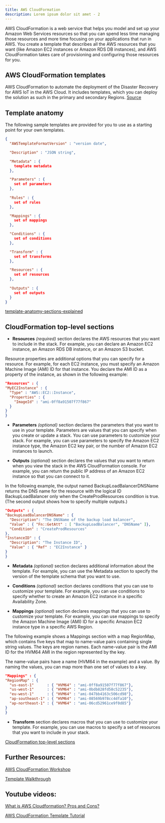 ```yaml
---
title: AWS CloudFormation
description: Lorem ipsum dolor sit amet - 2
---
```


AWS CloudFormation is a web service that helps you model and set up your Amazon Web Services resources so that you can spend less time managing those resources and more time focusing on your applications that run in AWS. You create a template that describes all the AWS resources that you want (like Amazon EC2 instances or Amazon RDS DB instances), and AWS CloudFormation takes care of provisioning and configuring those resources for you.

## AWS CloudFormation templates

AWS CloudFormation to automate the deployment of the Disaster Recovery for AWS IoT in the AWS Cloud. It includes templates, which you can deploy the solution as such in the primary and secondary Regions. [Source](https://docs.aws.amazon.com/solutions/latest/disaster-recovery-for-aws-iot/aws-cloudformation-templates.html)

## Template anatomy

The following sample templates are provided for you to use as a starting point for your own templates. 


```json
{
  "AWSTemplateFormatVersion" : "version date",

  "Description" : "JSON string",

  "Metadata" : {
    template metadata
  },

  "Parameters" : {
    set of parameters
  },
  
  "Rules" : {
    set of rules
  },

  "Mappings" : {
    set of mappings
  },

  "Conditions" : {
    set of conditions
  },

  "Transform" : {
    set of transforms
  },

  "Resources" : {
    set of resources
  },
  
  "Outputs" : {
    set of outputs
  }
}

```
[template-anatomy-sections-explained](https://docs.aws.amazon.com/AWSCloudFormation/latest/UserGuide/template-anatomy.html#template-anatomy-sections)

## CloudFormation top-level sections

* **Resources** *(required)* section declares the AWS resources that you want to include in the stack. For example, you can declare an Amazon EC2 instance, an Amazon RDS DB instance, or an Amazon S3 bucket. 

Resource properties are additional options that you can specify for a resource. For example, for each EC2 instance, you must specify an Amazon Machine Image (AMI) ID for that instance. You declare the AMI ID as a property of the instance, as shown in the following example:

  ```json
"Resources" : {
  "MyEC2Instance" : {
    "Type" : "AWS::EC2::Instance",
    "Properties" : {
      "ImageId" : "ami-0ff8a91507f77f867"
    }
  }
}  
  ```

* **Parameters** *(optional)* section declares the parameters that you want to use in your template. Parameters are values that you can specify when you create or update a stack. You can use parameters to customize your stack. For example, you can use parameters to specify the Amazon EC2 instance type, the Amazon EC2 key pair, or the number of Amazon EC2 instances to launch.

* **Outputs** *(optional)* section declares the values that you want to return when you view the stack in the AWS CloudFormation console. For example, you can return the public IP address of an Amazon EC2 instance so that you can connect to it. 

In the following example, the output named BackupLoadBalancerDNSName returns the DNS name for the resource with the logical ID BackupLoadBalancer only when the CreateProdResources condition is true. (The second output shows how to specify multiple outputs.)
  
  ```json
"Outputs" : {
  "BackupLoadBalancerDNSName" : {
    "Description": "The DNSName of the backup load balancer",  
    "Value" : { "Fn::GetAtt" : [ "BackupLoadBalancer", "DNSName" ]},
    "Condition" : "CreateProdResources"
  },
  "InstanceID" : {
    "Description": "The Instance ID",  
    "Value" : { "Ref" : "EC2Instance" }
  }
}    
  ```

* **Metadata** *(optional)* section declares additional information about the template. For example, you can use the Metadata section to specify the version of the template schema that you want to use.

* **Conditions** *(optional)* section declares conditions that you can use to customize your template. For example, you can use conditions to specify whether to create an Amazon EC2 instance in a specific Availability Zone.

* **Mappings** *(optional)* section declares mappings that you can use to customize your template. For example, you can use mappings to specify the Amazon Machine Image (AMI) ID for a specific Amazon EC2 instance type in a specific AWS Region.

The following example shows a Mappings section with a map RegionMap, which contains five keys that map to name-value pairs containing single string values. The keys are region names. Each name-value pair is the AMI ID for the HVM64 AMI in the region represented by the key.

The name-value pairs have a name (HVM64 in the example) and a value. By naming the values, you can map more than one set of values to a key.

  ```json
"Mappings" : {
  "RegionMap" : {
    "us-east-1"      : { "HVM64" : "ami-0ff8a91507f77f867"},
    "us-west-1"      : { "HVM64" : "ami-0bdb828fd58c52235"},
    "eu-west-1"      : { "HVM64" : "ami-047bb4163c506cd98"},
    "ap-southeast-1" : { "HVM64" : "ami-08569b978cc4dfa10"},
    "ap-northeast-1" : { "HVM64" : "ami-06cd52961ce9f0d85"}
  }
}   
  ```

* **Transform** section declares macros that you can use to customize your template. For example, you can use macros to specify a set of resources that you want to include in your stack.

[CloudFormation top-level sections](https://docs.aws.amazon.com/AWSCloudFormation/latest/UserGuide/template-anatomy.html#template-anatomy-sections)

## Further Resources: 

[AWS CloudFormation Workshop](https://catalog.workshops.aws/cfn101/en-US/introduction)

[Template Walkthrough](https://docs.aws.amazon.com/AWSCloudFormation/latest/UserGuide/GettingStarted.Walkthrough.html)

## Youtube videos:

[What is AWS Cloudformation? Pros and Cons?](https://youtu.be/0Sh9OySCyb4)

[AWS CloudFormation Template Tutorial](https://youtu.be/_jqwVpO1w6A)